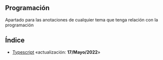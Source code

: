## Programación

Apartado para las anotaciones de cualquier tema que tenga relación con la programación

## Índice

- [Typescript](./typescript/) «actualización: **17/Mayo/2022**»
